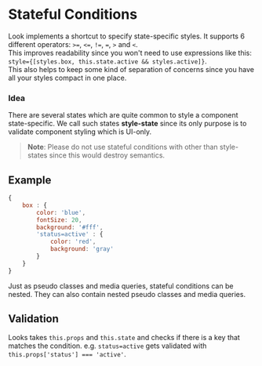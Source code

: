 #  Stateful Conditions

Look implements a shortcut to specify state-specific styles. It supports 6 different operators: `>=`, `<=`, `!=`, `=`, `>` and `<`.<br>
This improves readability since you won't need to use expressions like this: `style={[styles.box, this.state.active && styles.active]}`. <br> 
This also helps to keep some kind of separation of concerns since you have all your styles compact in one place.

### Idea 
There are several states which are quite common to style a component state-specific. We call such states **style-state** since its only purpose is to validate component styling which is UI-only. 
> **Note**: Please do not use stateful conditions with other than style-states since this would destroy semantics.

## Example
```javascript
{
	box : {
		color: 'blue',
		fontSize: 20,
		background: '#fff',
		'status=active' : {
			color: 'red',
			background: 'gray'
		}
	}
}
```
Just as pseudo classes and media queries, stateful conditions can be nested. They can also contain nested pseudo classes and media queries.

## Validation
Looks takes `this.props` and `this.state` and checks if there is a key that matches the condition. e.g. `status=active` gets validated with `this.props['status'] === 'active'`.